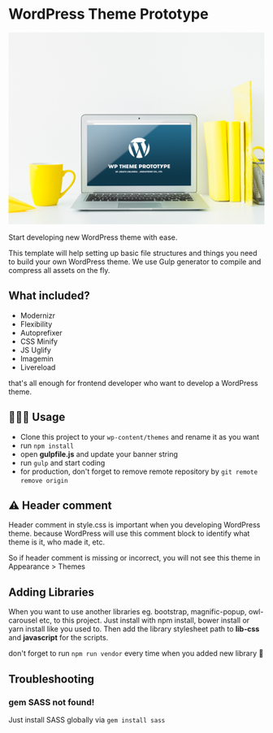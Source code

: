 # WordPress Theme Prototype

![Screenshot](screenshot.png)

Start developing new WordPress theme with ease.

This template will help setting up basic file structures and things you need to build your own WordPress theme. We use Gulp generator to compile and compress all assets on the fly.

## What included?

* Modernizr
* Flexibility
* Autoprefixer
* CSS Minify
* JS Uglify
* Imagemin
* Livereload

that's all enough for frontend developer who want to develop a WordPress theme.

## 👨🏻‍💻 Usage

* Clone this project to your `wp-content/themes` and rename it as you want
* run `npm install`
* open **gulpfile.js** and update your banner string
* run `gulp` and start coding
* for production, don't forget to remove remote repository by `git remote remove origin`

## ⚠️  Header comment

Header comment in style.css is important when you developing WordPress theme. because WordPress will use this comment block to identify what theme is it, who made it, etc.

So if header comment is missing or incorrect, you will not see this theme in Appearance > Themes

## Adding Libraries

When you want to use another libraries eg. bootstrap, magnific-popup, owl-carousel etc, to this project. Just install with npm install, bower install or yarn install like you used to. Then add the library stylesheet path to **lib-css** and **javascript** for the scripts.

don't forget to run `npm run vendor` every time when you added new library 🧐

## Troubleshooting

### gem SASS not found!
Just install SASS globally via `gem install sass`


